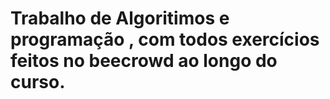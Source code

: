 # Trabalho de Algoritimos e programação , com todos exercícios feitos no beecrowd ao longo do curso.
